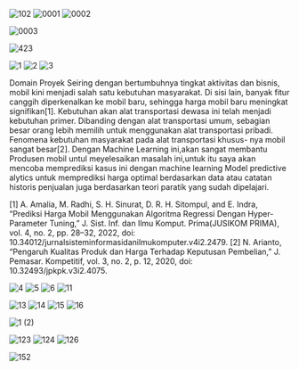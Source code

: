 ![102](https://user-images.githubusercontent.com/110445915/191678674-b63f9272-92d4-4a1a-803d-0d7f8e9e4dd2.png)
![0001](https://user-images.githubusercontent.com/110445915/191672496-eeead2ce-769c-4183-8664-709799459fe3.png)
![0002](https://user-images.githubusercontent.com/110445915/191672502-89a9b6cb-6848-49f6-a33a-e497ab972267.png)

![0003](https://user-images.githubusercontent.com/110445915/192991413-9071490b-e871-41aa-ba2d-adb6206bdbf2.png)

![423](https://user-images.githubusercontent.com/110445915/191669906-85b49ec2-da5b-42a0-b269-76cbea23e0cf.png)

![1](https://user-images.githubusercontent.com/110445915/190377738-349f5c4d-2c71-4456-96ac-7ea184216d76.png)
![2](https://user-images.githubusercontent.com/110445915/190379122-ddef008a-809f-4781-a5c4-7bb88dccb48a.png)
![3](https://user-images.githubusercontent.com/110445915/190379665-7f494391-11b5-4104-bf25-8e9a27c3037e.png)

Domain Proyek 
Seiring dengan bertumbuhnya tingkat aktivitas dan bisnis, mobil kini menjadi salah satu kebutuhan masyarakat. Di sisi lain, banyak fitur canggih diperkenalkan ke mobil baru, sehingga harga mobil baru meningkat signifikan[1]. Kebutuhan akan alat transportasi dewasa ini telah menjadi kebutuhan primer. Dibanding dengan alat transportasi umum, sebagian besar orang lebih memilih untuk menggunakan alat transportasi pribadi. Fenomena kebutuhan masyarakat pada alat transportasi khusus- nya mobil sangat besar[2]. Dengan Machine Learning ini,akan sangat membantu Produsen mobil untul meyelesaikan masalah ini,untuk itu saya akan mencoba memprediksi kasus ini dengan machine learning Model predictive alytics untuk memprediksi harga optimal berdasarkan data atau catatan historis penjualan juga berdasarkan teori paratik yang sudah dipelajari.


[1]	A. Amalia, M. Radhi, S. H. Sinurat, D. R. H. Sitompul, and E. Indra, “Prediksi Harga Mobil Menggunakan Algoritma Regressi Dengan Hyper-Parameter Tuning,” J. Sist. Inf. dan Ilmu Komput. Prima(JUSIKOM PRIMA), vol. 4, no. 2, pp. 28–32, 2022, doi: 10.34012/jurnalsisteminformasidanilmukomputer.v4i2.2479.
[2]	N. Arianto, “Pengaruh Kualitas Produk dan Harga Terhadap Keputusan Pembelian,” J. Pemasar. Kompetitif, vol. 3, no. 2, p. 12, 2020, doi: 10.32493/jpkpk.v3i2.4075.


![4](https://user-images.githubusercontent.com/110445915/191198144-4d2c0c3e-ec8e-4822-bfd4-fd01c4424746.png)
![5](https://user-images.githubusercontent.com/110445915/191198152-71d133bb-42b1-450a-82f1-cffb869e05c5.png)
![6](https://user-images.githubusercontent.com/110445915/191198157-c239a071-3910-4363-ab28-09b23dffa2de.png)
![11](https://user-images.githubusercontent.com/110445915/191446059-5308d475-cbf4-4df8-b353-a311b8b50449.png)

![13](https://user-images.githubusercontent.com/110445915/191447362-f7f9c896-0cbb-4a47-8bdd-d09f24c576a0.png)
![14](https://user-images.githubusercontent.com/110445915/191447364-0b818d66-a921-4ce5-ab66-dca22c2724ee.png)
![15](https://user-images.githubusercontent.com/110445915/191447366-f889b908-cb58-422b-b97f-56269f9e2fa5.png)
![16](https://user-images.githubusercontent.com/110445915/191450612-a8721a26-669a-4870-9a69-142be76659a5.png)


![1 (2)](https://user-images.githubusercontent.com/110445915/191451939-d59a543c-34a3-473d-b073-34d406988d91.png)


![123](https://user-images.githubusercontent.com/110445915/191455625-d5de9883-7a7a-4ae2-9da1-7826e90c6ee2.png)
![124](https://user-images.githubusercontent.com/110445915/191455639-328fc9ae-d7e0-4b6a-8402-d5be482cddfb.png)
![126](https://user-images.githubusercontent.com/110445915/191455647-ad23ae9d-54d3-4b0a-9feb-c799182bf130.png)

![152](https://user-images.githubusercontent.com/110445915/191669555-8ed0ef4e-7c48-4a9a-abe7-88267ffb0480.png)
